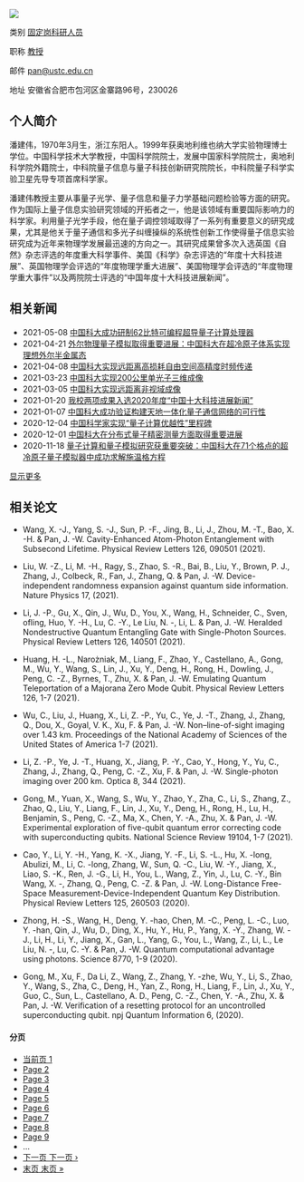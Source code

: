  [![](https://quantum.ustc.edu.cn/web/sites/default/files/styles/datouxiang/public/2017-02/ba0c0160120d0bffd9c761167b4d9d2c_23113736036.jpg?itok=NgIh4SoP)](https://quantum.ustc.edu.cn/web/index.php/node/32) 

类别 [固定岗科研人员](https://quantum.ustc.edu.cn/web/index.php/taxonomy/term/45)

职称 [教授](https://quantum.ustc.edu.cn/web/index.php/taxonomy/term/38)

邮件 pan@ustc.edu.cn

地址 安徽省合肥市包河区金寨路96号，230026

## 个人简介

潘建伟，1970年3月生，浙江东阳人。1999年获奥地利维也纳大学实验物理博士学位。中国科学技术大学教授，中国科学院院士，发展中国家科学院院士，奥地利科学院外籍院士，中科院量子信息与量子科技创新研究院院长，中科院量子科学实验卫星先导专项首席科学家。

潘建伟教授主要从事量子光学、量子信息和量子力学基础问题检验等方面的研究。作为国际上量子信息实验研究领域的开拓者之一，他是该领域有重要国际影响力的科学家。利用量子光学手段，他在量子调控领域取得了一系列有重要意义的研究成果，尤其是他关于量子通信和多光子纠缠操纵的系统性创新工作使得量子信息实验研究成为近年来物理学发展最迅速的方向之一。其研究成果曾多次入选英国《自然》杂志评选的年度重大科学事件、美国《科学》杂志评选的“年度十大科技进展”、英国物理学会评选的“年度物理学重大进展”、美国物理学会评选的“年度物理学重大事件”以及两院院士评选的“中国年度十大科技进展新闻”。

相关新闻
----

*   2021-05-08 [中国科大成功研制62比特可编程超导量子计算处理器](https://quantum.ustc.edu.cn/web/node/964)
*   2021-04-21 [外尔物理量子模拟取得重要进展：中国科大在超冷原子体系实现理想外尔半金属态](https://quantum.ustc.edu.cn/web/node/960)
*   2021-04-08 [中国科大实现远距离高损耗自由空间高精度时频传递](https://quantum.ustc.edu.cn/web/node/956)
*   2021-03-23 [中国科大实现200公里单光子三维成像](https://quantum.ustc.edu.cn/web/node/953)
*   2021-03-05 [中国科大实现远距离非视域成像](https://quantum.ustc.edu.cn/web/node/939)
*   2021-01-20 [我校两项成果入选2020年度“中国十大科技进展新闻”](https://quantum.ustc.edu.cn/web/node/935)
*   2021-01-07 [中国科大成功验证构建天地一体化量子通信网络的可行性](https://quantum.ustc.edu.cn/web/node/932)
*   2020-12-04 [中国科学家实现“量子计算优越性”里程碑](https://quantum.ustc.edu.cn/web/node/917)
*   2020-12-01 [中国科大在分布式量子精密测量方面取得重要进展](https://quantum.ustc.edu.cn/web/node/913)
*   2020-11-18 [量子计算和量子模拟研究获重要突破：中国科大在71个格点的超冷原子量子模拟器中成功求解施温格方程](https://quantum.ustc.edu.cn/web/node/910)

[显示更多](https://quantum.ustc.edu.cn/web/index.php/news-more/13%2C45%2C38)

相关论文
----

*   Wang, X. -J., Yang, S. -J., Sun, P. -F., Jing, B., Li, J., Zhou, M. -T., Bao, X. -H. & Pan, J. -W. Cavity-Enhanced Atom-Photon Entanglement with Subsecond Lifetime. Physical Review Letters 126, 090501 (2021).
    
*   Liu, W. -Z., Li, M. -H., Ragy, S., Zhao, S. -R., Bai, B., Liu, Y., Brown, P. J., Zhang, J., Colbeck, R., Fan, J., Zhang, Q. & Pan, J. -W. Device-independent randomness expansion against quantum side information. Nature Physics 17, (2021).
    
*   Li, J. -P., Gu, X., Qin, J., Wu, D., You, X., Wang, H., Schneider, C., Sven, ofling, Huo, Y. -H., Lu, C. -Y., Le Liu, N. -, Li, L. & Pan, J. -W. Heralded Nondestructive Quantum Entangling Gate with Single-Photon Sources. Physical Review Letters 126, 140501 (2021).
    
*   Huang, H. -L., Narożniak, M., Liang, F., Zhao, Y., Castellano, A., Gong, M., Wu, Y., Wang, S., Lin, J., Xu, Y., Deng, H., Rong, H., Dowling, J., Peng, C. -Z., Byrnes, T., Zhu, X. & Pan, J. -W. Emulating Quantum Teleportation of a Majorana Zero Mode Qubit. Physical Review Letters 126, 1-7 (2021).
    
*   Wu, C., Liu, J., Huang, X., Li, Z. -P., Yu, C., Ye, J. -T., Zhang, J., Zhang, Q., Dou, X., Goyal, V. K., Xu, F. & Pan, J. -W. Non–line-of-sight imaging over 1.43 km. Proceedings of the National Academy of Sciences of the United States of America 1-7 (2021).
    
*   Li, Z. -P., Ye, J. -T., Huang, X., Jiang, P. -Y., Cao, Y., Hong, Y., Yu, C., Zhang, J., Zhang, Q., Peng, C. -Z., Xu, F. & Pan, J. -W. Single-photon imaging over 200 km. Optica 8, 344 (2021).
    
*   Gong, M., Yuan, X., Wang, S., Wu, Y., Zhao, Y., Zha, C., Li, S., Zhang, Z., Zhao, Q., Liu, Y., Liang, F., Lin, J., Xu, Y., Deng, H., Rong, H., Lu, H., Benjamin, S., Peng, C. -Z., Ma, X., Chen, Y. -A., Zhu, X. & Pan, J. -W. Experimental exploration of five-qubit quantum error correcting code with superconducting qubits. National Science Review 19104, 1-7 (2021).
    
*   Cao, Y., Li, Y. -H., Yang, K. -X., Jiang, Y. -F., Li, S. -L., Hu, X. -long, Abulizi, M., Li, C. -long, Zhang, W., Sun, Q. -C., Liu, W. -Y., Jiang, X., Liao, S. -K., Ren, J. -G., Li, H., You, L., Wang, Z., Yin, J., Lu, C. -Y., Bin Wang, X. -, Zhang, Q., Peng, C. -Z. & Pan, J. -W. Long-Distance Free-Space Measurement-Device-Independent Quantum Key Distribution. Physical Review Letters 125, 260503 (2020).
    
*   Zhong, H. -S., Wang, H., Deng, Y. -hao, Chen, M. -C., Peng, L. -C., Luo, Y. -han, Qin, J., Wu, D., Ding, X., Hu, Y., Hu, P., Yang, X. -Y., Zhang, W. -J., Li, H., Li, Y., Jiang, X., Gan, L., Yang, G., You, L., Wang, Z., Li, L., Le Liu, N. -, Lu, C. -Y. & Pan, J. -W. Quantum computational advantage using photons. Science 8770, 1-9 (2020).
    
*   Gong, M., Xu, F., Da Li, Z., Wang, Z., Zhang, Y. -zhe, Wu, Y., Li, S., Zhao, Y., Wang, S., Zha, C., Deng, H., Yan, Z., Rong, H., Liang, F., Lin, J., Xu, Y., Guo, C., Sun, L., Castellano, A. D., Peng, C. -Z., Chen, Y. -A., Zhu, X. & Pan, J. -W. Verification of a resetting protocol for an uncontrolled superconducting qubit. npj Quantum Information 6, (2020).
    

#### 分页

*   [当前页 1](https://quantum.ustc.edu.cn/?page=0 "当前页")
*   [Page 2](https://quantum.ustc.edu.cn/?page=1 "Go to page 2")
*   [Page 3](https://quantum.ustc.edu.cn/?page=2 "Go to page 3")
*   [Page 4](https://quantum.ustc.edu.cn/?page=3 "Go to page 4")
*   [Page 5](https://quantum.ustc.edu.cn/?page=4 "Go to page 5")
*   [Page 6](https://quantum.ustc.edu.cn/?page=5 "Go to page 6")
*   [Page 7](https://quantum.ustc.edu.cn/?page=6 "Go to page 7")
*   [Page 8](https://quantum.ustc.edu.cn/?page=7 "Go to page 8")
*   [Page 9](https://quantum.ustc.edu.cn/?page=8 "Go to page 9")
*   …
*   [下一页 下一页 ›](https://quantum.ustc.edu.cn/?page=1 "转到下一页")
*   [末页 末页 »](https://quantum.ustc.edu.cn/?page=33 "转到最后一页")

  